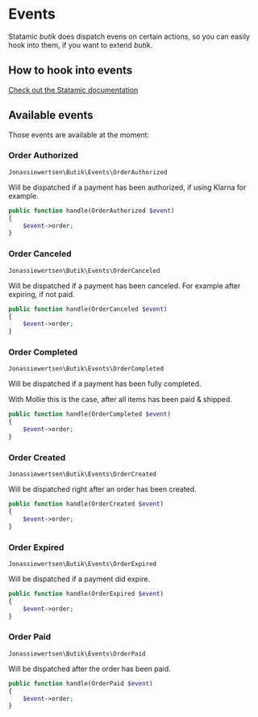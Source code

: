 # Events

Statamic _butik_ does dispatch evens on certain actions, so you can easily hook into them, if you want to extend _butik_.

## How to hook into events

[Check out the Statamic documentation](https://statamic.dev/extending/events#overview)

## Available events

Those events are available at the moment:

### Order Authorized

 `Jonassiewertsen\Butik\Events\OrderAuthorized`

Will be dispatched if a payment has been authorized,  if using Klarna for example.

```php
public function handle(OrderAuthorized $event)
{
    $event->order;
}
```

### 

### Order Canceled

 `Jonassiewertsen\Butik\Events\OrderCanceled`

Will be dispatched if a payment has been canceled. For example after expiring, if not paid. 

```php
public function handle(OrderCanceled $event)
{
    $event->order;
}
```

### 

### Order Completed

 `Jonassiewertsen\Butik\Events\OrderCompleted`

Will be dispatched if a payment has been fully completed.

With Mollie this is the case, after all items has been paid & shipped. 

```php
public function handle(OrderCompleted $event)
{
    $event->order;
}
```

### 

### Order Created

 `Jonassiewertsen\Butik\Events\OrderCreated`

Will be dispatched right after an order has been created.

```php
public function handle(OrderCreated $event)
{
    $event->order;
}
```

### 

### Order Expired

 `Jonassiewertsen\Butik\Events\OrderExpired`

Will be dispatched if a payment did expire. 

```php
public function handle(OrderExpired $event)
{
    $event->order;
}
```



### Order Paid

 `Jonassiewertsen\Butik\Events\OrderPaid`

Will be dispatched after the order has been paid. 

```php
public function handle(OrderPaid $event)
{
    $event->order;
}
```

